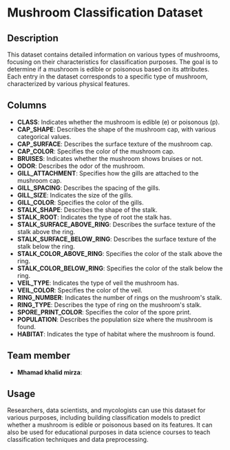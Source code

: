 # Mushroom Classification Dataset

## Description
This dataset contains detailed information on various types of mushrooms, focusing on their characteristics for classification purposes. The goal is to determine if a mushroom is edible or poisonous based on its attributes. Each entry in the dataset corresponds to a specific type of mushroom, characterized by various physical features.

## Columns

- **CLASS**: Indicates whether the mushroom is edible (e) or poisonous (p).
- **CAP_SHAPE**: Describes the shape of the mushroom cap, with various categorical values.
- **CAP_SURFACE**: Describes the surface texture of the mushroom cap.
- **CAP_COLOR**: Specifies the color of the mushroom cap.
- **BRUISES**: Indicates whether the mushroom shows bruises or not.
- **ODOR**: Describes the odor of the mushroom.
- **GILL_ATTACHMENT**: Specifies how the gills are attached to the mushroom cap.
- **GILL_SPACING**: Describes the spacing of the gills.
- **GILL_SIZE**: Indicates the size of the gills.
- **GILL_COLOR**: Specifies the color of the gills.
- **STALK_SHAPE**: Describes the shape of the stalk.
- **STALK_ROOT**: Indicates the type of root the stalk has.
- **STALK_SURFACE_ABOVE_RING**: Describes the surface texture of the stalk above the ring.
- **STALK_SURFACE_BELOW_RING**: Describes the surface texture of the stalk below the ring.
- **STALK_COLOR_ABOVE_RING**: Specifies the color of the stalk above the ring.
- **STALK_COLOR_BELOW_RING**: Specifies the color of the stalk below the ring.
- **VEIL_TYPE**: Indicates the type of veil the mushroom has.
- **VEIL_COLOR**: Specifies the color of the veil.
- **RING_NUMBER**: Indicates the number of rings on the mushroom's stalk.
- **RING_TYPE**: Describes the type of ring on the mushroom's stalk.
- **SPORE_PRINT_COLOR**: Specifies the color of the spore print.
- **POPULATION**: Describes the population size where the mushroom is found.
- **HABITAT**: Indicates the type of habitat where the mushroom is found.

## Team member
- **Mhamad khalid mirza**:

## Usage
Researchers, data scientists, and mycologists can use this dataset for various purposes, including building classification models to predict whether a mushroom is edible or poisonous based on its features. It can also be used for educational purposes in data science courses to teach classification techniques and data preprocessing.
